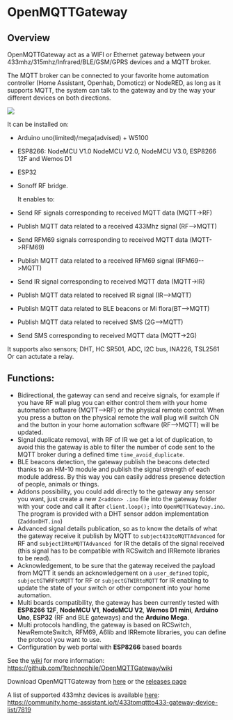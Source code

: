 # OpenMQTTGateway

## Overview

OpenMQTTGateway act as a WIFI or Ethernet gateway between your 433mhz/315mhz/Infrared/BLE/GSM/GPRS devices and a MQTT broker.

The MQTT broker can be connected to your favorite home automation controller (Home Assistant, Openhab, Domoticz) or NodeRED, as long as it supports MQTT, the system can talk to the gateway and by the way your different devices on both directions.

[![](https://github.com/1technophile/OpenMQTTGateway/blob/master/img/OpenMQTTGateway.jpg)](https://github.com/1technophile/OpenMQTTGateway/wiki)

It can be installed on:
* Arduino uno(limited)/mega(advised) + W5100
* ESP8266: NodeMCU V1.0 NodeMCU V2.0, NodeMCU V3.0, ESP8266 12F and Wemos D1
* ESP32
* Sonoff RF bridge.
 
  It enables to:
* Send RF signals corresponding to received MQTT data (MQTT->RF)
* Publish MQTT data related to a received 433Mhz signal (RF-->MQTT)
* Send RFM69 signals corresponding to received MQTT data (MQTT->RFM69)
* Publish MQTT data related to a received RFM69 signal (RFM69-->MQTT)
* Send IR signal corresponding to received MQTT data (MQTT->IR)
* Publish MQTT data related to received IR signal (IR-->MQTT)
* Publish MQTT data related to BLE beacons or Mi flora(BT-->MQTT)
* Publish MQTT data related to received SMS (2G-->MQTT)
* Send SMS corresponding to received MQTT data (MQTT->2G)

It supports also sensors; DHT, HC SR501, ADC, I2C bus, INA226, TSL2561
Or can actutate a relay.

## Functions:
* Bidirectional, the gateway can send and receive signals, for example if you have RF wall plug you can either control them with your home automation software (MQTT-->RF) or the physical remote control. When you press a button on the physical remote the wall plug will switch ON and the button in your home automation software (RF-->MQTT) will be updated.
* Signal duplicate removal, with RF of IR we get a lot of duplication, to avoid this the gateway is able to filter the number of code sent to the MQTT broker during a defined time `time_avoid_duplicate`.
* BLE beacons detection, the gateway publish the beacons detected thanks to an HM-10 module and publish the signal strength of each module address. By this way you can easily address presence detection of people, animals or things.
* Addons possibility, you could add directly to the gateway any sensor you want, just create a new `Z<addon> .ino` file into the gateway folder with your code and call it after `client.loop();` into `OpenMQTTGateway.ino`. The program is provided with a DHT sensor addon implementation (`ZaddonDHT.ino`)
* Advanced signal details publication, so as to know the details of what the gateway receive it publish by MQTT to `subject433toMQTTAdvanced` for RF and `subjectIRtoMQTTAdvanced `for IR the details of the signal received (this signal has to be compatible with RCSwitch and IRRemote libraries to be read).
* Acknowledgement, to be sure that the gateway received the payload from MQTT it sends an acknowledgement on a `user_defined` topic, `subjectGTWRFtoMQTT` for RF or `subjectGTWIRtoMQTT` for IR enabling to update the state of your switch or other component into your home automation.
* Multi boards compatibility, the gateway has been currently tested with **ESP8266 12F**, **NodeMCU V1**, **NodeMCU V2**, **Wemos D1 mini**, **Arduino Uno**, **ESP32** (RF and BLE gateways) and the **Arduino Mega**.
* Multi protocols handling, the gateway is based on RCSwitch, NewRemoteSwitch, RFM69, A6lib and IRRemote libraries, you can define the protocol you want to use.
* Configuration by web portal with **ESP8266** based boards

See the [wiki](https://github.com/1technophile/OpenMQTTGateway/wiki) for more information:  
https://github.com/1technophile/OpenMQTTGateway/wiki

Download OpenMQTTGateway from [here](https://github.com/1technophile/OpenMQTTGateway/releases/download/v0.7/OpenMQTTGateway_V07.zip) or the [releases page](https://github.com/1technophile/OpenMQTTGateway/releases)

A list of supported 433mhz devices is available [here](https://community.home-assistant.io/t/433tomqttto433-gateway-device-list/7819):  
https://community.home-assistant.io/t/433tomqttto433-gateway-device-list/7819

